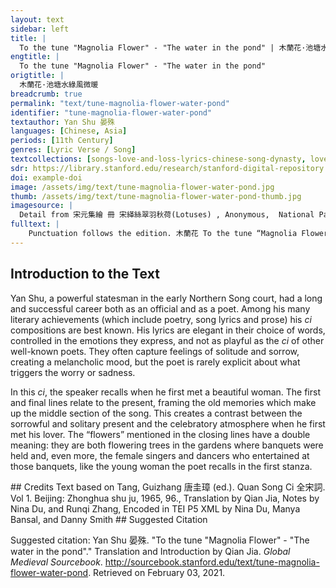 ```yaml
---
layout: text
sidebar: left
title: |
  To the tune "Magnolia Flower" - "The water in the pond" | 木蘭花·池塘水綠風微暖
engtitle: |
  To the tune "Magnolia Flower" - "The water in the pond"
origtitle: |
  木蘭花·池塘水綠風微暖
breadcrumb: true
permalink: "text/tune-magnolia-flower-water-pond"
identifier: "tune-magnolia-flower-water-pond"
textauthor: Yan Shu 晏殊
languages: [Chinese, Asia]
periods: [11th Century]
genres: [Lyric Verse / Song]
textcollections: [songs-love-and-loss-lyrics-chinese-song-dynasty, love-songs-medieval-world-lyrics-europe-and-asia]
sdr: https://library.stanford.edu/research/stanford-digital-repository 
doi: example-doi 
image: /assets/img/text/tune-magnolia-flower-water-pond.jpg
thumb: /assets/img/text/tune-magnolia-flower-water-pond-thumb.jpg
imagesource: |
  Detail from 宋元集繪 冊 宋緙絲翠羽秋荷(Lotuses) , Anonymous,  National Palace Museum, Accession Number: K2A001246N000000001PAA [Public Domain]
fulltext: |
    Punctuation follows the edition. 木蘭花 To the tune “Magnolia Flower” 池塘水綠風微暖。 The water in the pond is green, and the wind is slightly warm. 記得玉真初見面。 I remember meeting Yuzhen Generally refers to beautiful singers and dancers. for the first time. 重頭歌韻響錚琮， The double-head song If a tune has the same beat in its two stanzas, it is called a double-head song. is loud and emotional, 入破舞腰紅亂旋。 As it began the coda The greater songs in the Tang and Song dynasties usually consist of three chapters, and po is the name of the final chapter, which is usually with a quick tempo. The character literally means “to break in” or “to break apart.” , her waist swung and her red skirt swirled. 玉鉤闌下香階畔。 By the railings under the jade hooks The curtain over the doorway is hung on jade hooks. and in front of the fragrant steps, 醉後不知斜日晚。 I was drunk, not knowing that the sun had slanted and the time was late. 當時共我賞花人， The men who appreciated the flowers with me at that time, 點檢如今無一半。 Now as I count them, are fewer than half. 
---
```

## Introduction to the Text 
<p>Yan Shu, a powerful statesman in the early Northern Song court, had a long and successful career both as an official and as a poet. Among his many literary achievements (which include poetry, song lyrics and prose) his <em>ci</em> compositions are best known. His lyrics are elegant in their choice of words, controlled in the emotions they express, and not as playful as the <em>ci</em> of other well-known poets. They often capture feelings of solitude and sorrow, creating a melancholic mood, but the poet is rarely explicit about what triggers the worry or sadness.</p> <p>In this <em>ci</em>, the speaker recalls when he first met a beautiful woman. The first and final lines relate to the present, framing the old memories which make up the middle section of the song. This creates a contrast between the sorrowful and solitary present and the celebratory atmosphere when he first met his lover. The “flowers” mentioned in the closing lines have a double meaning: they are both flowering trees in the gardens where banquets were held and, even more, the female singers and dancers who entertained at those banquets, like the young woman the poet recalls in the first stanza.</p>
## Credits
Text based on Tang, Guizhang 唐圭璋 (ed.). Quan Song Ci 全宋詞. Vol 1. Beijing: Zhonghua shu ju, 1965, 96., 
Translation by Qian Jia, Notes by Nina Du,  and Runqi Zhang, 
Encoded in TEI P5 XML by Nina Du, Manya Bansal,  and Danny Smith
## Suggested Citation
<p>Suggested citation: Yan Shu 晏殊.  "To the tune "Magnolia Flower" - "The water in the pond"." Translation and Introduction by Qian Jia. <em>Global Medieval Sourcebook</em>. <a href="http://sourcebook.stanford.edu/text/tune-magnolia-flower-water-pond">http://sourcebook.stanford.edu/text/tune-magnolia-flower-water-pond</a>. Retrieved on February 03, 2021.</p>